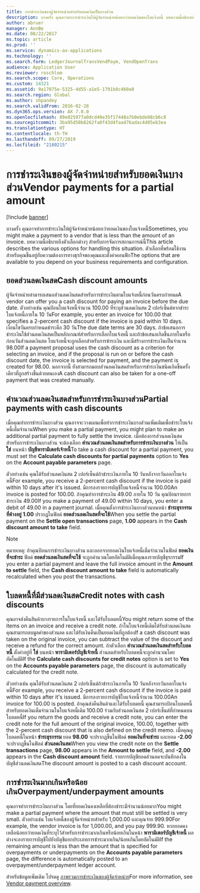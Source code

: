 ```yaml
---
title: การชำระเงินของผู้จัดจำหน่ายสำหรับยอดเงินเป็นบางส่วน
description: บางครั้ง คุณอาจทำการชำระเงินให้ผู้จัดจำหน่ายน้อยกว่ายอดเงินของใบแจ้งหนี้ บทความนี้อธิบายถึงตัวเลือกต่างๆ สำหรับการจัดการสถานการณ์นี้
author: abruer
manager: AnnBe
ms.date: 08/22/2017
ms.topic: article
ms.prod: ''
ms.service: dynamics-ax-applications
ms.technology: ''
ms.search.form: LedgerJournalTransVendPaym, VendOpenTrans
audience: Application User
ms.reviewer: roschlom
ms.search.scope: Core, Operations
ms.custom: 14321
ms.assetid: 9a17075e-5325-4d55-a1e5-1791b8c460a0
ms.search.region: Global
ms.author: shpandey
ms.search.validFrom: 2016-02-28
ms.dyn365.ops.version: AX 7.0.0
ms.openlocfilehash: 89e025977a0dcd40e35f17448a7b0ebde08cb6c8
ms.sourcegitcommit: 3ba95d50b8262fa0f43d4faad76adac4d05eb3ea
ms.translationtype: HT
ms.contentlocale: th-TH
ms.lasthandoff: 09/27/2019
ms.locfileid: "2180215"
---
```

# <a name="vendor-payments-for-a-partial-amount"></a><span data-ttu-id="e20dd-104">การชำระเงินของผู้จัดจำหน่ายสำหรับยอดเงินบางส่วน</span><span class="sxs-lookup"><span data-stu-id="e20dd-104">Vendor payments for a partial amount</span></span>

[!include [banner](../includes/banner.md)]

<span data-ttu-id="e20dd-105">บางครั้ง คุณอาจทำการชำระเงินให้ผู้จัดจำหน่ายน้อยกว่ายอดเงินของใบแจ้งหนี้</span><span class="sxs-lookup"><span data-stu-id="e20dd-105">Sometimes, you might make a payment to a vendor that is less than the amount of an invoice.</span></span> <span data-ttu-id="e20dd-106">บทความนี้อธิบายถึงตัวเลือกต่างๆ สำหรับการจัดการสถานการณ์นี้</span><span class="sxs-lookup"><span data-stu-id="e20dd-106">This article describes the various options for handling this situation.</span></span> <span data-ttu-id="e20dd-107">ตัวเลือกที่พร้อมใช้งานสำหรับคุณขึ้นอยู่กับความต้องการทางธุรกิจของคุณและตั้งค่าคอนฟิก</span><span class="sxs-lookup"><span data-stu-id="e20dd-107">The options that are available to you depend on your business requirements and configuration.</span></span> 

<a name="cash-discount-amounts"></a><span data-ttu-id="e20dd-108">ยอดส่วนลดเงินสด</span><span class="sxs-lookup"><span data-stu-id="e20dd-108">Cash discount amounts</span></span>
---------------------

<span data-ttu-id="e20dd-109">ผู้จัดจำหน่ายสามารถเสนอส่วนลดเงินสดสำหรับการชำระเงินตามใบแจ้งหนี้ก่อนวันครบกำหนด</span><span class="sxs-lookup"><span data-stu-id="e20dd-109">A vendor can offer you a cash discount for paying an invoice before the due date.</span></span> <span data-ttu-id="e20dd-110">ตัวอย่างเช่น คุณป้อนใบแจ้งหนี้จำนวน 100.00 ที่ระบุส่วนลดเงินสด 2 เปอร์เซ็นต์หากชำระใบแจ้งหนี้ภายใน 10 วัน</span><span class="sxs-lookup"><span data-stu-id="e20dd-110">For example, you enter an invoice for 100.00 that specifies a 2-percent cash discount if the invoice is paid within 10 days.</span></span> <span data-ttu-id="e20dd-111">เงื่อนไขวันครบกำหนดชำระคือ 30 วัน</span><span class="sxs-lookup"><span data-stu-id="e20dd-111">The due date terms are 30 days.</span></span> <span data-ttu-id="e20dd-112">ถ้าข้อเสนอการชำระเงินใช้ส่วนลดเงินสดเป็นหลักเกณฑ์สำหรับการเลือกใบแจ้งหนี้ และถ้าข้อเสนอเกิดขึ้นภายในหรือ ก่อนวันส่วนลดเงินสด ใบแจ้งหนี้จะถูกเลือกสำหรับการชำระเงิน และมีสร้างการชำระเงินเป็นจำนวน 98.00</span><span class="sxs-lookup"><span data-stu-id="e20dd-112">If a payment proposal uses the cash discount as a criterion for selecting an invoice, and if the proposal is run on or before the cash discount date, the invoice is selected for payment, and the payment is created for 98.00.</span></span> <span data-ttu-id="e20dd-113">นอกจากนี้ ยังสามารถมอบส่วนลดเงินสดสำหรับการชำระเงินชนิดเกิดขึ้นครั้งเดียวที่ถูกสร้างขึ้นด้วยตนเอง</span><span class="sxs-lookup"><span data-stu-id="e20dd-113">A cash discount can also be taken for a one-off payment that was created manually.</span></span>

## <a name="partial-payments-with-cash-discounts"></a><span data-ttu-id="e20dd-114">คำนวณส่วนลดเงินสดสำหรับการชำระเงินบางส่วน</span><span class="sxs-lookup"><span data-stu-id="e20dd-114">Partial payments with cash discounts</span></span>
<span data-ttu-id="e20dd-115">เมื่อคุณทำการชำระเงินบางส่วน คุณอาจจะวางแผนเพื่อทำการชำระเงินบางส่วนเพิ่มเติมเพื่อชำระใบแจ้งหนี้เต็มจำนวน</span><span class="sxs-lookup"><span data-stu-id="e20dd-115">When you make a partial payment, you might plan to make an additional partial payment to fully settle the invoice.</span></span> <span data-ttu-id="e20dd-116">เมื่อต้องการส่วนลดเงินสดสำหรับการชำระเงินบางส่วน จะต้องเลือก **คำนวณส่วนลดเงินสดสำหรับการชำระเงินบางส่วน** ให้เป็น **ใช่** บนหน้า **บัญชีพารามิเตอร์เจ้าหนี้**</span><span class="sxs-lookup"><span data-stu-id="e20dd-116">To take a cash discount for a partial payment, you must set the **Calculate cash discounts for partial payments** option to **Yes** on the **Account payable parameters** page.</span></span> 

<span data-ttu-id="e20dd-117">ตัวอย่างเช่น คุณได้รับส่วนลดเงินสด 2 เปอร์เซ็นต์ถ้าชำระเงินภายใน 10 วันหลังจากวันออกใบแจ้งหนี้</span><span class="sxs-lookup"><span data-stu-id="e20dd-117">For example, you receive a 2-percent cash discount if the invoice is paid within 10 days after it's issued.</span></span> <span data-ttu-id="e20dd-118">มีการลงรายการบัญชีใบแจ้งหนี้จำนวน 100.00</span><span class="sxs-lookup"><span data-stu-id="e20dd-118">An invoice is posted for 100.00.</span></span> <span data-ttu-id="e20dd-119">ถ้าคุณทำการชำระเงิน 49.00 ภายใน 10 วัน คุณป้อนรายการชำระเงิน 49.00</span><span class="sxs-lookup"><span data-stu-id="e20dd-119">If you make a payment of 49.00 within 10 days, you enter a debit of 49.00 in a payment journal.</span></span> <span data-ttu-id="e20dd-120">เมื่อคุณตั้งการชำระเงินบางส่วนบนหน้า **ชำระธุรกรรมที่ค้างอยู่** **1.00** ปรากฏในฟิลด์ **ยอดส่วนลดเงินสดที่จะใช้**</span><span class="sxs-lookup"><span data-stu-id="e20dd-120">When you settle the partial payment on the **Settle open transactions** page, **1.00** appears in the **Cash discount amount to take** field.</span></span> 

> [!NOTE] 
> <span data-ttu-id="e20dd-121">หมายเหตุ: ถ้าคุณป้อนการชำระเงินบางส่วน และออกจากยอดเงินใบแจ้งหนี้เต็มจำนวนในฟิลด์ **ยอดเงินที่จะชำระ** ฟิลด์ **ยอดส่วนลดเงินสดที่จะใช้** จะถูกคำนวณโดยอัตโนมัติเมื่อคุณลงรายบัญชีธุรกรรม</span><span class="sxs-lookup"><span data-stu-id="e20dd-121">If you enter a partial payment and leave the full invoice amount in the **Amount to settle** field, the **Cash discount amount to take** field is automatically recalculated when you post the transactions.</span></span>

## <a name="credit-notes-with-cash-discounts"></a><span data-ttu-id="e20dd-122">ใบลดหนี้ที่มีส่วนลดเงินสด</span><span class="sxs-lookup"><span data-stu-id="e20dd-122">Credit notes with cash discounts</span></span>
<span data-ttu-id="e20dd-123">คุณอาจส่งคืนสินค้าบางรายการในใบแจ้งหนี้ และได้รับใบลดหนี้</span><span class="sxs-lookup"><span data-stu-id="e20dd-123">You might return some of the items on an invoice and receive a credit note.</span></span> <span data-ttu-id="e20dd-124">ถ้าในใบแจ้งหนี้เดิมได้รับส่วนลดเงินสด คุณสามารถลบมูลค่าของส่วนลด และได้รับเงินคืนเป็นยอดเงินที่ถูกต้อง</span><span class="sxs-lookup"><span data-stu-id="e20dd-124">If a cash discount was taken on the original invoice, you can subtract the value of the discount and receive a refund for the correct amount.</span></span> <span data-ttu-id="e20dd-125">ถ้าตัวเลือก **คำนวณส่วนลดเงินสดสำหรับใบลดหนี้** ตั้งค่าอยู่ที่ **ใช่** บนหน้า **พารามิเตอร์บัญชีเจ้าหนี้** ส่วนลดสำหรับใบลดหนี้จะถูกคำนวณโดยอัตโนมัติ</span><span class="sxs-lookup"><span data-stu-id="e20dd-125">If the **Calculate cash discounts for credit notes** option is set to **Yes** on the **Accounts payable parameters** page, the discount is automatically calculated for the credit note.</span></span> 

<span data-ttu-id="e20dd-126">ตัวอย่างเช่น คุณได้รับส่วนลดเงินสด 2 เปอร์เซ็นต์ถ้าชำระเงินภายใน 10 วันหลังจากวันออกใบแจ้งหนี้</span><span class="sxs-lookup"><span data-stu-id="e20dd-126">For example, you receive a 2-percent cash discount if the invoice is paid within 10 days after it's issued.</span></span> <span data-ttu-id="e20dd-127">มีการลงรายการบัญชีใบแจ้งหนี้จำนวน 100.00</span><span class="sxs-lookup"><span data-stu-id="e20dd-127">An invoice for 100.00 is posted.</span></span> <span data-ttu-id="e20dd-128">ถ้าคุณส่งคืนสินค้าและได้รับใบลดหนี้ คุณสามารถป้อนใบลดหนี้สำหรับยอดเงินเต็มจำนวนในใบแจ้งหนี้เดิม 100.00 ร่วมกับส่วนลดเงินสด 2 เปอร์เซ็นต์ที่กำหนดบนใบลดหนี้</span><span class="sxs-lookup"><span data-stu-id="e20dd-128">If you return the goods and receive a credit note, you can enter the credit note for the full amount of the original invoice, 100.00, together with the 2-percent cash discount that is also defined on the credit memo.</span></span>  <span data-ttu-id="e20dd-129">เมื่อคุณดูใบลดหนี้ในหน้า **ชำระธุรกรรม** ยอด **98.00** จะปรากฏขึ้นในฟิลด์ **ยอดเงินที่จะชำระ** และยอด **-2.00** จะปรากฏขึ้นในฟิลด์ **ส่วนลดเงินสด**</span><span class="sxs-lookup"><span data-stu-id="e20dd-129">When you view the credit note on the **Settle transactions** page, **98.00** appears in the **Amount to settle** field, and **-2.00** appears in the **Cash discount amount** field.</span></span> <span data-ttu-id="e20dd-130">รายการบัญชียอดส่วนลดจะบันทึกลงในบัญชีส่วนลดเงินสด</span><span class="sxs-lookup"><span data-stu-id="e20dd-130">The discount amount is posted to a cash discount account.</span></span>

## <a name="overpaymentunderpayment-amounts"></a><span data-ttu-id="e20dd-131">การชำระเงินมากเกินหรือน้อยเกิน</span><span class="sxs-lookup"><span data-stu-id="e20dd-131">Overpayment/underpayment amounts</span></span>
<span data-ttu-id="e20dd-132">คุณอาจทำการชำระเงินบางส่วน โดยที่ยอดเงินคงเหลือที่ต้องชำระมีจำนวนน้อยมาก</span><span class="sxs-lookup"><span data-stu-id="e20dd-132">You might make a partial payment where the amount that must still be settled is very small.</span></span> <span data-ttu-id="e20dd-133">ตัวอย่างเช่น ใบแจ้งหนี้ของผู้จัดจำหน่ายสำหรับ 1,000.00 และคุณจ่าย 999.90</span><span class="sxs-lookup"><span data-stu-id="e20dd-133">For example, the vendor invoice is for 1,000.00, and you pay 999.90.</span></span> <span data-ttu-id="e20dd-134">หากยอดคงเหลือน้อยกว่ายอดเงินที่ระบุไว้สำหรับการชำระมากเกินหรือน้อยเกินในหน้า **พารามิเตอร์บัญชีเจ้าหนี้** ผลต่างจะลงรายการบัญชีไปยังบัญชีแยกประเภทการชำระมากเกิน/น้อยเกินโดยอัตโนมัติ</span><span class="sxs-lookup"><span data-stu-id="e20dd-134">If the remaining amount is less than the amount that is specified for overpayments or underpayments on the **Accounts payable parameters** page, the difference is automatically posted to an overpayment/underpayment ledger account.</span></span>


<span data-ttu-id="e20dd-135">สำหรับข้อมูลเพิ่มเติม โปรดดู [ภาพรวมการชำระเงินของผู้จัดจำหน่าย](../cash-bank-management/tasks/vendor-payment-overview.md)</span><span class="sxs-lookup"><span data-stu-id="e20dd-135">For more information, see [Vendor payment overview](../cash-bank-management/tasks/vendor-payment-overview.md).</span></span>
